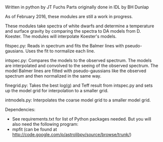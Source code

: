 Written in python by JT Fuchs
Parts originally done in IDL by BH Dunlap

As of February 2016, these modules are still a work in progress.

These modules take spectra of white dwarfs and determine a temperature and surface gravity by comparing the spectra to DA models from D. Koester. The modules will interpolate Koester's models.

fitspec.py: Reads in spectrum and fits the Balmer lines with pseudo-gausians. Uses the fit to normalize each line.

intspec.py: Compares the models to the observed spectrum. The models are interpolated and convolved to the seeing of the observed spectrum. The model Balmer lines are fitted with pseudo-gaussians like the observed spectrum and then normalized in the same way.

finegrid.py: Takes the best log(g) and Teff result from intspec.py and sets up the model grid for interpolation to a smaller grid. 

intmodels.py: Interpolates the coarse model grid to a smaller model grid. 

Dependencies:
- See requirements.txt for list of Python packages needed. But you will also need the following program:
- mpfit (can be found at http://code.google.com/p/astrolibpy/source/browse/trunk/)